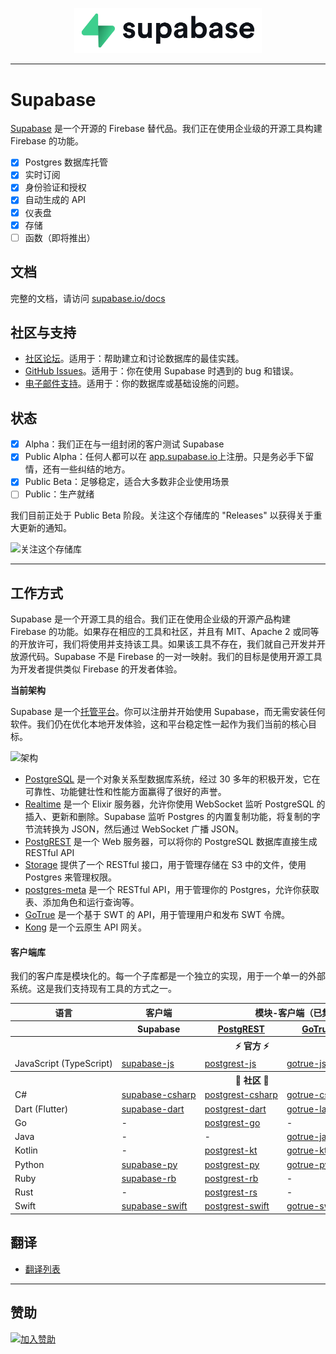 <p align="center">
<img width="300" src="https://raw.githubusercontent.com/supabase/supabase/master/web/static/supabase-light-rounded-corner-background.svg"/>
</p>

---

# Supabase

[Supabase](https://supabase.com) 是一个开源的 Firebase 替代品。我们正在使用企业级的开源工具构建 Firebase 的功能。

- [x] Postgres 数据库托管
- [x] 实时订阅
- [x] 身份验证和授权
- [x] 自动生成的 API
- [x] 仪表盘
- [x] 存储
- [ ] 函数（即将推出）

## 文档

完整的文档，请访问 [supabase.io/docs](https://supabase.com/docs)

## 社区与支持

- [社区论坛](https://github.com/supabase/supabase/discussions)。适用于：帮助建立和讨论数据库的最佳实践。
- [GitHub Issues](https://github.com/supabase/supabase/issues)。适用于：你在使用 Supabase 时遇到的 bug 和错误。
- [电子邮件支持](https://supabase.com/docs/support#business-support)。适用于：你的数据库或基础设施的问题。

## 状态

- [x] Alpha：我们正在与一组封闭的客户测试 Supabase
- [x] Public Alpha：任何人都可以在 [app.supabase.io](https://app.supabase.io)上注册。只是务必手下留情，还有一些纠结的地方。
- [x] Public Beta：足够稳定，适合大多数非企业使用场景
- [ ] Public：生产就绪

我们目前正处于 Public Beta 阶段。关注这个存储库的 "Releases" 以获得关于重大更新的通知。

<kbd><img src="https://gitcdn.link/repo/supabase/supabase/master/web/static/watch-repo.gif" alt="关注这个存储库"/></kbd>

---

## 工作方式

Supabase 是一个开源工具的组合。我们正在使用企业级的开源产品构建 Firebase 的功能。如果存在相应的工具和社区，并且有 MIT、Apache 2 或同等的开放许可，我们将使用并支持该工具。如果该工具不存在，我们就自己开发并开放源代码。Supabase 不是 Firebase 的一对一映射。我们的目标是使用开源工具为开发者提供类似 Firebase 的开发者体验。

**当前架构**

Supabase 是一个[托管平台](https://app.supabase.io)。你可以注册并开始使用 Supabase，而无需安装任何软件。我们仍在优化本地开发体验，这和平台稳定性一起作为我们当前的核心目标。

![架构](https://supabase.com/assets/images/supabase-architecture-9050a7317e9ec7efb7807f5194122e48.png)

- [PostgreSQL](https://www.postgresql.org/) 是一个对象关系型数据库系统，经过 30 多年的积极开发，它在可靠性、功能健壮性和性能方面赢得了很好的声誉。
- [Realtime](https://github.com/supabase/realtime) 是一个 Elixir 服务器，允许你使用 WebSocket 监听 PostgreSQL 的插入、更新和删除。Supabase 监听 Postgres 的内置复制功能，将复制的字节流转换为 JSON，然后通过 WebSocket 广播 JSON。
- [PostgREST](http://postgrest.org/) 是一个 Web 服务器，可以将你的 PostgreSQL 数据库直接生成 RESTful API
- [Storage](https://github.com/supabase/storage-api) 提供了一个 RESTful 接口，用于管理存储在 S3 中的文件，使用 Postgres 来管理权限。
- [postgres-meta](https://github.com/supabase/postgres-meta) 是一个 RESTful API，用于管理你的 Postgres，允许你获取表、添加角色和运行查询等。
- [GoTrue](https://github.com/netlify/gotrue) 是一个基于 SWT 的 API，用于管理用户和发布 SWT 令牌。
- [Kong](https://github.com/Kong/kong) 是一个云原生 API 网关。

#### 客户端库

我们的客户库是模块化的。每一个子库都是一个独立的实现，用于一个单一的外部系统。这是我们支持现有工具的方式之一。

<table style="table-layout:fixed; white-space: nowrap;">
  <tr>
    <th>语言</th>
    <th>客户端</th>
    <th colspan="4">模块-客户端（已集成在 Supabase 客户端中）</th>
  </tr>
  <tr>
    <th></th>
    <th>Supabase</th>
    <th><a href="https://github.com/postgrest/postgrest" target="_blank" rel="noopener noreferrer">PostgREST</a></th>
    <th><a href="https://github.com/supabase/gotrue" target="_blank" rel="noopener noreferrer">GoTrue</a></th>
    <th><a href="https://github.com/supabase/realtime" target="_blank" rel="noopener noreferrer">Realtime</a></th>
    <th><a href="https://github.com/supabase/storage-api" target="_blank" rel="noopener noreferrer">Storage</a></th>
  </tr>
  <!-- TEMPLATE FOR NEW ROW -->
  <!-- START ROW
  <tr>
    <td>lang</td>
    <td><a href="https://github.com/supabase-community/supabase-lang" target="_blank" rel="noopener noreferrer">supabase-lang</a></td>
    <td><a href="https://github.com/supabase-community/postgrest-lang" target="_blank" rel="noopener noreferrer">postgrest-lang</a></td>
    <td><a href="https://github.com/supabase-community/gotrue-lang" target="_blank" rel="noopener noreferrer">gotrue-lang</a></td>
    <td><a href="https://github.com/supabase-community/realtime-lang" target="_blank" rel="noopener noreferrer">realtime-lang</a></td>
    <td><a href="https://github.com/supabase-community/storage-lang" target="_blank" rel="noopener noreferrer">storage-lang</a></td>
  </tr>
  END ROW -->
  <th colspan="6">⚡️ 官方 ⚡️</th>
  <tr>
    <td>JavaScript (TypeScript)</td>
    <td><a href="https://github.com/supabase/supabase-js" target="_blank" rel="noopener noreferrer">supabase-js</a></td>
    <td><a href="https://github.com/supabase/postgrest-js" target="_blank" rel="noopener noreferrer">postgrest-js</a></td>
    <td><a href="https://github.com/supabase/gotrue-js" target="_blank" rel="noopener noreferrer">gotrue-js</a></td>
    <td><a href="https://github.com/supabase/realtime-js" target="_blank" rel="noopener noreferrer">realtime-js</a></td>
    <td><a href="https://github.com/supabase/storage-js" target="_blank" rel="noopener noreferrer">storage-js</a></td>
  </tr>
  <th colspan="6">💚 社区 💚</th>
  <tr>
    <td>C#</td>
    <td><a href="https://github.com/supabase-community/supabase-csharp" target="_blank" rel="noopener noreferrer">supabase-csharp</a></td>
    <td><a href="https://github.com/supabase-community/postgrest-csharp" target="_blank" rel="noopener noreferrer">postgrest-csharp</a></td>
    <td><a href="https://github.com/supabase-community/gotrue-csharp" target="_blank" rel="noopener noreferrer">gotrue-csharp</a></td>
    <td><a href="https://github.com/supabase-community/realtime-csharp" target="_blank" rel="noopener noreferrer">realtime-csharp</a></td>
    <td>-</td>
  </tr>
  <tr>
    <td>Dart (Flutter)</td>
    <td><a href="https://github.com/supabase/supabase-dart" target="_blank" rel="noopener noreferrer">supabase-dart</a></td>
    <td><a href="https://github.com/supabase/postgrest-dart" target="_blank" rel="noopener noreferrer">postgrest-dart</a></td>
    <td><a href="https://github.com/supabase/gotrue-dart" target="_blank" rel="noopener noreferrer">gotrue-lang</a></td>
    <td><a href="https://github.com/supabase/realtime-dart" target="_blank" rel="noopener noreferrer">realtime-dart</a></td>
    <td><a href="https://github.com/supabase/storage-dart" target="_blank" rel="noopener noreferrer">storage-dart</a></td>
  </tr>
  <tr>
    <td>Go</td>
    <td>-</td>
    <td><a href="https://github.com/supabase-community/postgrest-go" target="_blank" rel="noopener noreferrer">postgrest-go</a></td>
    <td>-</td>
    <td>-</td>
    <td>-</td>
  </tr>
  <tr>
    <td>Java</td>
    <td>-</td>
    <td>-</td>
    <td><a href="https://github.com/supabase-community/gotrue-java" target="_blank" rel="noopener noreferrer">gotrue-java</a></td>
    <td>-</td>
    <td>-</td>
  </tr>
  <tr>
    <td>Kotlin</td>
    <td>-</td>
    <td><a href="https://github.com/supabase-community/postgrest-kt" target="_blank" rel="noopener noreferrer">postgrest-kt</a></td>
    <td><a href="https://github.com/supabase-community/gotrue-kt" target="_blank" rel="noopener noreferrer">gotrue-kt</a></td>
    <td>-</td>
    <td>-</td>
  </tr>
  <tr>
    <td>Python</td>
    <td><a href="https://github.com/supabase-community/supabase-py" target="_blank" rel="noopener noreferrer">supabase-py</a></td>
    <td><a href="https://github.com/supabase-community/postgrest-py" target="_blank" rel="noopener noreferrer">postgrest-py</a></td>
    <td><a href="https://github.com/supabase-community/gotrue-py" target="_blank" rel="noopener noreferrer">gotrue-py</a></td>
    <td><a href="https://github.com/supabase-community/realtime-py" target="_blank" rel="noopener noreferrer">realtime-py</a></td>
    <td>-</td>
  </tr>
  <tr>
    <td>Ruby</td>
    <td><a href="https://github.com/supabase-community/supabase-rb" target="_blank" rel="noopener noreferrer">supabase-rb</a></td>
    <td><a href="https://github.com/supabase-community/postgrest-rb" target="_blank" rel="noopener noreferrer">postgrest-rb</a></td>
    <td>-</td>
    <td>-</td>
    <td>-</td>
  </tr>
  <tr>
    <td>Rust</td>
    <td>-</td>
    <td><a href="https://github.com/supabase-community/postgrest-rs" target="_blank" rel="noopener noreferrer">postgrest-rs</a></td>
    <td>-</td>
    <td>-</td>
    <td>-</td>
  </tr>
  <tr>
    <td>Swift</td>
    <td><a href="https://github.com/supabase-community/supabase-swift" target="_blank" rel="noopener noreferrer">supabase-swift</a></td>
    <td><a href="https://github.com/supabase-community/postgrest-swift" target="_blank" rel="noopener noreferrer">postgrest-swift</a></td>
    <td><a href="https://github.com/supabase-community/gotrue-swift" target="_blank" rel="noopener noreferrer">gotrue-swift</a></td>
    <td><a href="https://github.com/supabase-community/realtime-swift" target="_blank" rel="noopener noreferrer">realtime-swift</a></td>
    <td><a href="https://github.com/supabase-community/storage-swift" target="_blank" rel="noopener noreferrer">storage-swift</a></td>
  </tr>
</table>

## 翻译

- [翻译列表](/i18n/languages.md)

---

## 赞助

[![加入赞助](https://user-images.githubusercontent.com/10214025/90518111-e74bbb00-e198-11ea-8f88-c9e3c1aa4b5b.png)](https://github.com/sponsors/supabase)
